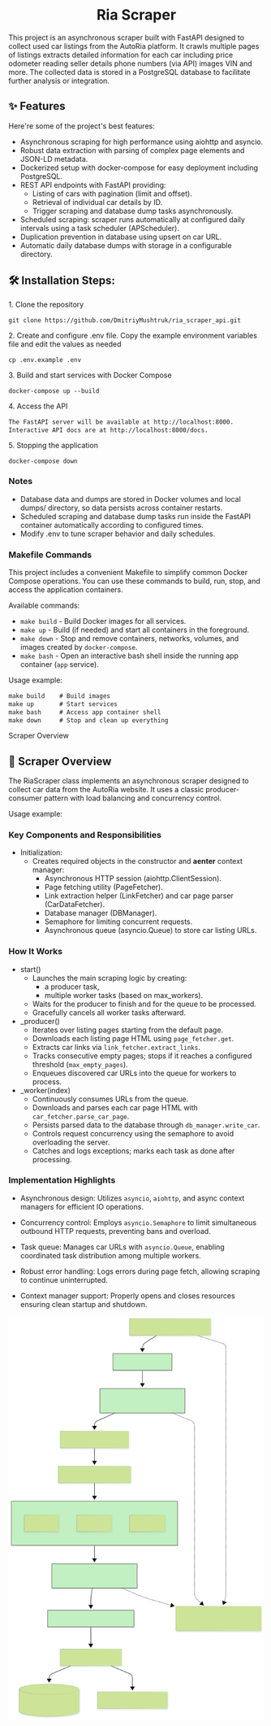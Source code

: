 <h1 align="center" id="title">Ria Scraper</h1>

<p id="description">This project is an asynchronous scraper built with FastAPI designed to collect used car listings from the AutoRia platform. It crawls multiple pages of listings extracts detailed information for each car including price odometer reading seller details phone numbers (via API) images VIN and more. The collected data is stored in a PostgreSQL database to facilitate further analysis or integration.</p>

  
  
<h2>✨ Features</h2>

Here're some of the project's best features:

*   Asynchronous scraping for high performance using aiohttp and asyncio.
*   Robust data extraction with parsing of complex page elements and JSON-LD metadata.
*   Dockerized setup with docker-compose for easy deployment including PostgreSQL.
*   REST API endpoints with FastAPI providing:
    - Listing of cars with pagination (limit and offset).
    - Retrieval of individual car details by ID.
    - Trigger scraping and database dump tasks asynchronously.
*   Scheduled scraping: scraper runs automatically at configured daily intervals using a task scheduler (APScheduler).
*   Duplication prevention in database using upsert on car URL.
*   Automatic daily database dumps with storage in a configurable directory.

<h2>🛠️ Installation Steps:</h2>

<p>1. Clone the repository</p>

```
git clone https://github.com/DmitriyMushtruk/ria_scraper_api.git
```

<p>2. Create and configure .env file. Copy the example environment variables file and edit the values as needed</p>

```
cp .env.example .env
```

<p>3. Build and start services with Docker Compose</p>

```
docker-compose up --build
```

<p>4. Access the API</p>

```
The FastAPI server will be available at http://localhost:8000. Interactive API docs are at http://localhost:8000/docs.
```

<p>5. Stopping the application</p>

```
docker-compose down
```

<h3>Notes</h3>

*   Database data and dumps are stored in Docker volumes and local dumps/ directory, so data persists across container restarts.
*   Scheduled scraping and database dump tasks run inside the FastAPI container automatically according to configured times.
*   Modify .env to tune scraper behavior and daily schedules.


<h3>Makefile Commands</h3>
This project includes a convenient Makefile to simplify common Docker Compose operations. You can use these commands to build, run, stop, and access the application containers.

<p>Available commands:</p>

*   ```make build``` - Build Docker images for all services.
*   ```make up``` - Build (if needed) and start all containers in the foreground.
*   ```make down``` - Stop and remove containers, networks, volumes, and images created by ```docker-compose```.
*   ```make bash``` - Open an interactive bash shell inside the running app container (```app``` service).

<p>Usage example:</p>

```
make build    # Build images
make up       # Start services
make bash     # Access app container shell
make down     # Stop and clean up everything
```


Scraper Overview
<h2>📝 Scraper Overview</h2>
The RiaScraper class implements an asynchronous scraper designed to collect car data from the AutoRia website. It uses a classic producer-consumer pattern with load balancing and concurrency control.

<p>Usage example:</p>


<h3>Key Components and Responsibilities</h3>

* Initialization:
    - Creates required objects in the constructor and __aenter__ context manager:
        - Asynchronous HTTP session (aiohttp.ClientSession).
        - Page fetching utility (PageFetcher).
        - Link extraction helper (LinkFetcher) and car page parser (CarDataFetcher).
        - Database manager (DBManager).
        - Semaphore for limiting concurrent requests.
        - Asynchronous queue (asyncio.Queue) to store car listing URLs.


<h3>How It Works</h3>

* start()
    - Launches the main scraping logic by creating:
        - a producer task,
        - multiple worker tasks (based on max_workers).
    - Waits for the producer to finish and for the queue to be processed.
    - Gracefully cancels all worker tasks afterward.
* _producer()
    - Iterates over listing pages starting from the default page.
    - Downloads each listing page HTML using ```page_fetcher.get```.
    - Extracts car links via ```link_fetcher.extract_links```.
    - Tracks consecutive empty pages; stops if it reaches a configured threshold (```max_empty_pages```).
    - Enqueues discovered car URLs into the queue for workers to process.
* _worker(index)
    - Continuously consumes URLs from the queue.
    - Downloads and parses each car page HTML with ```car_fetcher.parse_car_page```.
    - Persists parsed data to the database through ```db_manager.write_car```.
    - Controls request concurrency using the semaphore to avoid overloading the server.
    - Catches and logs exceptions; marks each task as done after processing.


<h3>Implementation Highlights</h3>

* Asynchronous design: Utilizes ```asyncio```, ```aiohttp```, and async context managers for efficient IO operations.

* Concurrency control: Employs ```asyncio.Semaphore``` to limit simultaneous outbound HTTP requests, preventing bans and overload.

* Task queue: Manages car URLs with ```asyncio.Queue```, enabling coordinated task distribution among multiple workers.

* Robust error handling: Logs errors during page fetch, allowing scraping to continue uninterrupted.

* Context manager support: Properly opens and closes resources ensuring clean startup and shutdown.

<img src="./diagram.svg" alt="Diagram" width="800" />
